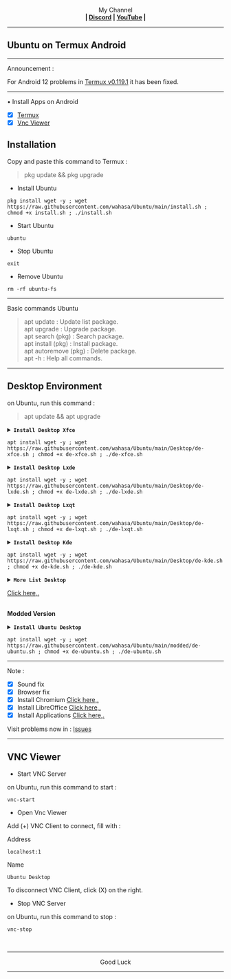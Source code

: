 
<p align="center">My Channel</br><b>
| <a href="https://discord.gg/GCehyym">Discord</a> | <a href="https://youtube.com/channel/UC3sLb7eZCu72iv3G1yUhUHQ">YouTube</a> |</b></p>

---
## Ubuntu on Termux Android

---
Announcement :

For Android 12 problems in [Termux v0.119.1](https://apkcombo.com/id/termux/com.termux) it has been fixed.

---
• Install Apps on Android
- [x] [Termux](https://apkcombo.com/id/termux/com.termux)
- [x] [Vnc Viewer](https://play.google.com/store/apps/details?id=com.realvnc.viewer.android)

## Installation

Copy and paste this command to Termux :
> pkg update && pkg upgrade

* Install Ubuntu
```
pkg install wget -y ; wget https://raw.githubusercontent.com/wahasa/Ubuntu/main/install.sh ; chmod +x install.sh ; ./install.sh
```

* Start Ubuntu
```
ubuntu
```

* Stop Ubuntu
```
exit
```

* Remove Ubuntu
```
rm -rf ubuntu-fs
```

---
Basic commands Ubuntu
> apt update : Update list package.</br>
> apt upgrade : Upgrade package.</br>
> apt search (pkg) : Search package.</br>
> apt install (pkg) : Install package.</br>
> apt autoremove (pkg) : Delete package.</br>
> apt -h : Help all commands.

---
## Desktop Environment

on Ubuntu, run this command :
> apt update && apt upgrade

<details></br>
<summary><b><code>Install Desktop Xfce</code></b></summary>
<p align="center"><img src="https://raw.githubusercontent.com/wahasa/Ubuntu/main/Images/xfce.jpg"</p>
</details>

```
apt install wget -y ; wget https://raw.githubusercontent.com/wahasa/Ubuntu/main/Desktop/de-xfce.sh ; chmod +x de-xfce.sh ; ./de-xfce.sh
```

<details></br>
<summary><b><code>Install Desktop Lxde</code></b></summary>
<p align="center"><img src="https://raw.githubusercontent.com/wahasa/Ubuntu/main/Images/lxde.jpg"</p>
</details>

```
apt install wget -y ; wget https://raw.githubusercontent.com/wahasa/Ubuntu/main/Desktop/de-lxde.sh ; chmod +x de-lxde.sh ; ./de-lxde.sh
```

<details></br>
<summary><b><code>Install Desktop Lxqt</code></b></summary>
<p align="center"><img src="https://raw.githubusercontent.com/wahasa/Ubuntu/main/Images/lxqt.jpg"</p>
</details>

```
apt install wget -y ; wget https://raw.githubusercontent.com/wahasa/Ubuntu/main/Desktop/de-lxqt.sh ; chmod +x de-lxqt.sh ; ./de-lxqt.sh
```

<details></br>
<summary><b><code>Install Desktop Kde</code></b></summary>
<p align="center"><img src="https://raw.githubusercontent.com/wahasa/Ubuntu/main/Images/kde.jpg"</p>
</details>

```
apt install wget -y ; wget https://raw.githubusercontent.com/wahasa/Ubuntu/main/Desktop/de-kde.sh ; chmod +x de-kde.sh ; ./de-kde.sh
```

<details></br>
<summary><b><code>More List Desktop</code></b></summary>
Warning :</br>
It is not recommended to install because there are some problems.
</details>

[Click here,.](https://github.com/wahasa/Ubuntu/issues/10)

</br><b>Modded Version</b>

<details></br>
<summary><b><code>Install Ubuntu Desktop</code></b></summary>
<p align="center"><img src="https://github.com/wahasa/Ubuntu/raw/main/modded/ubuntu/ubuntu.jpg"</p>
</details>

```
apt install wget -y ; wget https://raw.githubusercontent.com/wahasa/Ubuntu/main/modded/de-ubuntu.sh ; chmod +x de-ubuntu.sh ; ./de-ubuntu.sh
```

---
Note :
- [x] Sound fix
- [x] Browser fix
- [x] Install Chromium [Click here,.](https://github.com/wahasa/Ubuntu/issues/6#issuecomment-1243252084)
- [x] Install LibreOffice [Click here,.](https://github.com/wahasa/Ubuntu/issues/6#issuecomment-1243256188)
- [x] Install Applications [Click here,.](https://github.com/wahasa/Ubuntu/tree/main/Apps)

Visit problems now in : [Issues](https://github.com/wahasa/Ubuntu/issues)

---
## VNC Viewer

* Start VNC Server

on Ubuntu, run this command to start :
```
vnc-start
```

* Open Vnc Viewer

Add (+) VNC Client to connect, fill with :

Address
```
localhost:1
```

Name
```
Ubuntu Desktop
```

To disconnect VNC Client, click (X) on the right.

* Stop VNC Server

on Ubuntu, run this command to stop :
```
vnc-stop
```

</br>

---
<p align="center">Good Luck</p>

---
